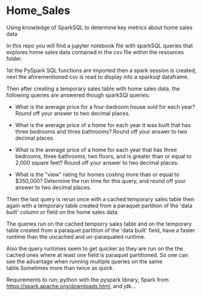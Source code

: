 # Home_Sales
Using knowledge of SparkSQL to determine key metrics about home sales data

In this repo you will find a jupyter notebook file with sparkSQL queries that explores home sales data contained in the csv file within the resources folder.

1st the PySpark SQL functions are imported then a spark session is created, next the aforementioned csv is read to display into a sparksql dataframe.

Then after creating a temporary sales table with home sales data, the following queries are answered though sparkSQl queries:
* What is the average price for a four-bedroom house sold for each year? Round off your answer to two decimal places.

* What is the average price of a home for each year it was built that has three bedrooms and three bathrooms? Round off your answer to two decimal places.

* What is the average price of a home for each year that has three bedrooms, three bathrooms, two floors, and is greater than or equal to 2,000 square feet? Round off your answer to two decimal places.

* What is the "view" rating for homes costing more than or equal to $350,000? Determine the run time for this query, and round off your answer to two decimal places.

Then the last query is rerun once with a cached temporary sales table then again with a temporary table created from a paraquet partition of the 'data built' column or field on the home sales data

The queries run on the cached temporry sales table and on the temporary table created from a paraquet partition of the 'data built' field, have a faster runtime than the uncached and un-paraquated runtime.

Also the query runtimes seem to get quicker as they are run on the the cached ones where at least one field is paraquet partitioned. So one can see the advantage when running multiple queries on the same table.Sometimes more than twice as quick.

Requirements to run; python with the pyspark library, Spark from https://spark.apache.org/downloads.html, and jdk...  
